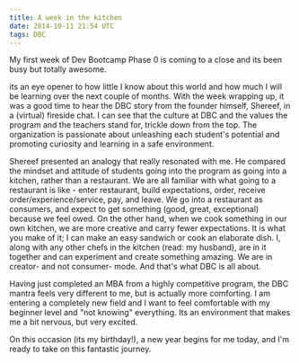 ```yaml
---
title: A week in the kitchen
date: 2014-10-11 21:54 UTC
tags: DBC
---
```


My first week of Dev Bootcamp Phase 0 is coming to a close and its been busy but totally awesome.

its an eye opener to how little I know about this world and how much I will be learning over the next couple of months. With the week wrapping up, it was a good time to hear the DBC story from the founder himself, Shereef, in a (virtual) fireside chat. I can see that the culture at DBC and the values the program and the teachers stand for, trickle down from the top. The organization is passionate about unleashing each student's potential and promoting curiosity and learning in a safe environment.

Shereef presented an analogy that really resonated with me. He compared the mindset and attitude of students going into the program as going into a kitchen, rather than a restaurant. We are all familiar with what going to a restaurant is like - enter restaurant, build expectations, order, receive order/experience/service, pay, and leave. We go into a restaurant as consumers, and expect to get something (good, great, exceptional) because we feel owed. On the other hand, when we cook something in our own kitchen, we are more creative and carry fewer expectations. It is what you make of it; I can make an easy sandwich or cook an elaborate dish. I, along with any other chefs in the kitchen (read: my husband), are in it together and can experiment and create something amazing. We are in creator- and not consumer- mode. And that's what DBC is all about.

Having just completed an MBA from a highly competitive program, the DBC mantra feels very different to me, but is actually more comforting. I am entering a completely new field and I want to feel comfortable with my beginner level and "not knowing" everything. Its an environment that makes me a bit nervous, but very excited.

On this occasion (its my birthday!), a new year begins for me today, and I'm ready to take on this fantastic journey.